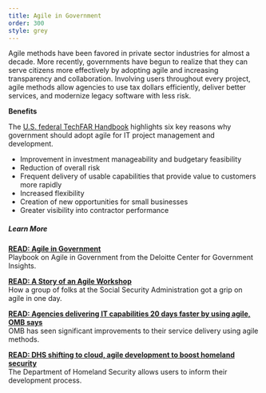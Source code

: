 ```yaml
---
title: Agile in Government
order: 300
style: grey
---
```


Agile methods have been favored in private sector industries for almost a decade. More recently, governments have begun to realize that they can serve citizens more effectively by adopting agile and increasing transparency and collaboration. Involving users throughout every project, agile methods allow agencies to use tax dollars efficiently, deliver better services, and modernize legacy software with less risk. 

__Benefits__

The [U.S. federal TechFAR Handbook](https://github.com/WhiteHouse/playbook/blob/gh-pages/_includes/techfar-online.md#shared-goals-of-modular-contracting-and-agile-software-development) highlights six key reasons why government should adopt agile for IT project management and development.

- Improvement in investment manageability and budgetary feasibility
- Reduction of overall risk
- Frequent delivery of usable capabilities that provide value to customers more rapidly
- Increased flexibility
- Creation of new opportunities for small businesses
- Greater visibility into contractor performance

##### Learn More

[__READ: Agile in Government__](https://dupress.deloitte.com/content/dam/dup-us-en/articles/3897_Agile-in-government/DUP_Agile-in-Government-series.pdf)  
Playbook on Agile in Government from the Deloitte Center for Government Insights.

[__READ: A Story of an Agile Workshop__](https://18f.gsa.gov/2015/02/11/a-story-of-an-agile-workshop/)  
How a group of folks at the Social Security Administration got a grip on agile in one day. 

[__READ: Agencies delivering IT capabilities 20 days faster by using agile, OMB says__](http://www.federalnewsradio.com/65/3747623/Agencies-delivering-IT-capabilities-20-days-faster-by-using-agile-OMB-says)  
OMB has seen significant improvements to their service delivery using agile methods.

[__READ: DHS shifting to cloud, agile development to boost homeland security__](http://www.computerworld.com/s/article/9237732/DHS_shifting_to_cloud_agile_development_to_boost_homeland_security)  
The Department of Homeland Security allows users to inform their development process. 
